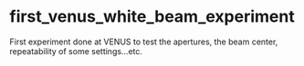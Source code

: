 # first_venus_white_beam_experiment
First experiment done at VENUS to test the apertures, the beam center, repeatability of some settings...etc.
